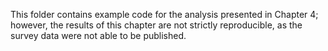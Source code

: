 This folder contains example code for the analysis presented in Chapter 4; however, the results of this chapter are not strictly reproducible, as the survey data were not able to be published. 
